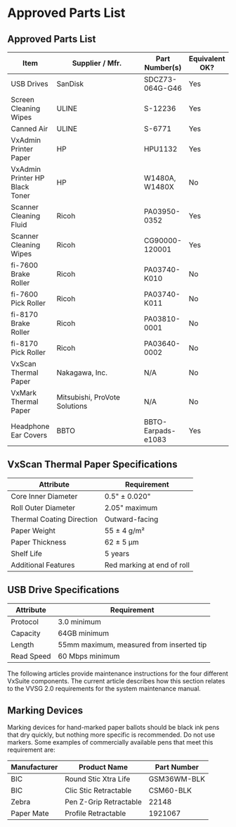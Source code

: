 # Approved Parts List

## Approved Parts List

<table><thead><tr><th>Item</th><th width="183">Supplier / Mfr.</th><th>Part Number(s)</th><th>Equivalent OK?</th></tr></thead><tbody><tr><td>USB Drives</td><td>SanDisk</td><td>SDCZ73-064G-G46</td><td>Yes</td></tr><tr><td>Screen Cleaning Wipes</td><td>ULINE</td><td>S-12236</td><td>Yes</td></tr><tr><td>Canned Air</td><td>ULINE</td><td>S-6771</td><td>Yes</td></tr><tr><td>VxAdmin Printer Paper</td><td>HP</td><td>HPU1132</td><td>Yes</td></tr><tr><td>VxAdmin Printer HP Black Toner</td><td>HP</td><td>W1480A, W1480X</td><td>No</td></tr><tr><td>Scanner Cleaning Fluid</td><td>Ricoh</td><td>PA03950-0352</td><td>Yes</td></tr><tr><td>Scanner Cleaning Wipes</td><td>Ricoh</td><td>CG90000-120001</td><td>Yes</td></tr><tr><td>fi-7600 Brake Roller</td><td>Ricoh</td><td>PA03740-K010</td><td>No</td></tr><tr><td>fi-7600 Pick Roller</td><td>Ricoh</td><td>PA03740-K011</td><td>No</td></tr><tr><td>fi-8170 Brake Roller</td><td>Ricoh</td><td>PA03810-0001</td><td>No</td></tr><tr><td>fi-8170 Pick Roller</td><td>Ricoh</td><td>PA03640-0002</td><td>No</td></tr><tr><td>VxScan Thermal Paper</td><td>Nakagawa, Inc.</td><td>N/A</td><td>No</td></tr><tr><td>VxMark Thermal Paper</td><td>Mitsubishi, ProVote Solutions</td><td>N/A</td><td>No</td></tr><tr><td>Headphone Ear Covers</td><td>BBTO</td><td>BBTO-Earpads-e1083</td><td>Yes</td></tr></tbody></table>

## VxScan Thermal Paper Specifications

| Attribute                 | Requirement                |
| ------------------------- | -------------------------- |
| Core Inner Diameter       | 0.5" ± 0.020"              |
| Roll Outer Diameter       | 2.05" maximum              |
| Thermal Coating Direction | Outward-facing             |
| Paper Weight              | 55 ± 4 g/m²                |
| Paper Thickness           | 62 ± 5 µm                  |
| Shelf Life                | 5 years                    |
| Additional Features       | Red marking at end of roll |

## USB Drive Specifications

| Attribute  | Requirement                              |
| ---------- | ---------------------------------------- |
| Protocol   | 3.0 minimum                              |
| Capacity   | 64GB minimum                             |
| Length     | 55mm maximum, measured from inserted tip |
| Read Speed | 60 Mbps minimum                          |

The following articles provide maintenance instructions for the four different VxSuite components. The current article describes how this section relates to the VVSG 2.0 requirements for the system maintenance manual.

## Marking Devices

Marking devices for hand-marked paper ballots should be black ink pens that dry quickly, but nothing more specific is recommended. Do not use markers. Some examples of commercially available pens that meet this requirement are:

| Manufacturer | Product Name           | Part Number  |
| ------------ | ---------------------- | ------------ |
| BIC          | Round Stic Xtra Life   | ‎GSM36WM-BLK |
| BIC          | Clic Stic Retractable  | CSM60-BLK    |
| Zebra        | Pen Z-Grip Retractable | 22148        |
| Paper Mate   | Profile Retractable    | 1921067      |




